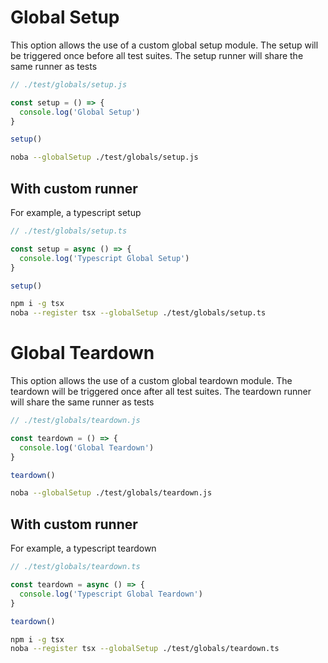 # Global Setup

This option allows the use of a custom global setup module. The setup will be triggered once before all test suites. The setup runner will share the same runner as tests

```js
// ./test/globals/setup.js

const setup = () => {
  console.log('Global Setup')
}

setup()
```

```bash
noba --globalSetup ./test/globals/setup.js
```

## With custom runner

For example, a typescript setup

```ts
// ./test/globals/setup.ts

const setup = async () => {
  console.log('Typescript Global Setup')
}

setup()
```

```bash
npm i -g tsx
noba --register tsx --globalSetup ./test/globals/setup.ts
```

# Global Teardown

This option allows the use of a custom global teardown module. The teardown will be triggered once after all test suites. The teardown runner will share the same runner as tests

```js
// ./test/globals/teardown.js

const teardown = () => {
  console.log('Global Teardown')
}

teardown()
```

```bash
noba --globalSetup ./test/globals/teardown.js
```

## With custom runner

For example, a typescript teardown

```ts
// ./test/globals/teardown.ts

const teardown = async () => {
  console.log('Typescript Global Teardown')
}

teardown()
```

```bash
npm i -g tsx
noba --register tsx --globalSetup ./test/globals/teardown.ts
```
